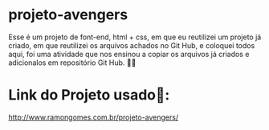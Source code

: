 # projeto-avengers
Esse é um projeto de font-end, html + css, em que eu reutilizei um projeto já criado, em que reutilizei os arquivos achados no Git Hub, e coloquei todos aqui, foi uma atividade que nos ensinou a copiar os arquivos já criados e adicionalos em repositório Git Hub. 👩‍💻
# Link do Projeto usado🤝:
http://www.ramongomes.com.br/projeto-avengers/

